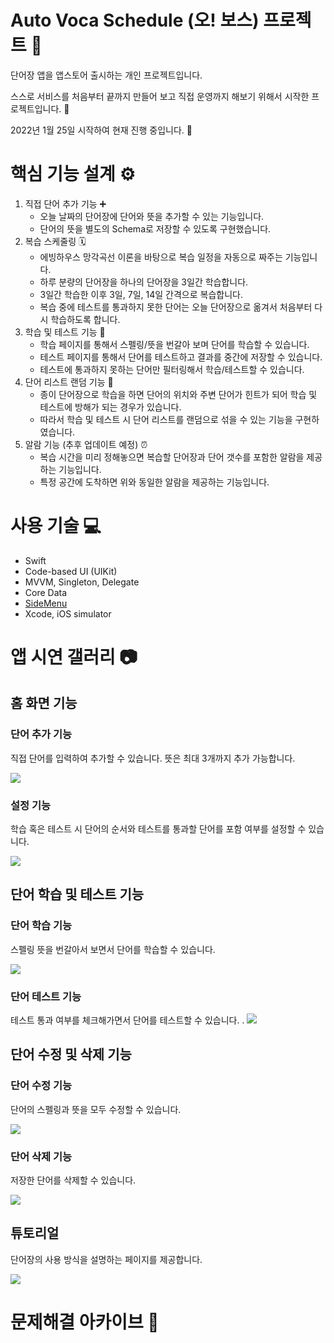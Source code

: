 # Auto Voca Schedule (오! 보스) 프로젝트 📖

단어장 앱을 앱스토어 출시하는 개인 프로젝트입니다. 

스스로 서비스를 처음부터 끝까지 만들어 보고 직접 운영까지 해보기 위해서 시작한 프로젝트입니다. 💪

2022년 1월 25일 시작하여 현재 진행 중입니다. 🏃

# 핵심 기능 설계 ⚙️

1. 직접 단어 추가 기능 ➕
    - 오늘 날짜의 단어장에 단어와 뜻을 추가할 수 있는 기능입니다.
    - 단어의 뜻을 별도의 Schema로 저장할 수 있도록 구현했습니다.
2. 복습 스케줄링 🗓
    - 에빙하우스 망각곡선 이론을 바탕으로 복습 일정을 자동으로 짜주는 기능입니다.
    - 하루 분량의 단어장을 하나의 단어장을 3일간 학습합니다.
    - 3일간 학습한 이후 3일, 7일, 14일 간격으로 복습합니다.
    - 복습 중에 테스트를 통과하지 못한 단어는 오늘 단어장으로 옮겨서 처음부터 다시 학습하도록 합니다.
3. 학습 및 테스트 기능 📝
    - 학습 페이지를 통해서 스펠링/뜻을 번갈아 보며 단어를 학습할 수 있습니다.
    - 테스트 페이지를 통해서 단어를 테스트하고 결과를 중간에 저장할 수 있습니다.
    - 테스트에 통과하지 못하는 단어만 필터링해서 학습/테스트할 수 있습니다.
4. 단어 리스트 랜덤 기능 💫
    - 종이 단어장으로 학습을 하면 단어의 위치와 주변 단어가 힌트가 되어 학습 및 테스트에 방해가 되는 경우가 있습니다.
    - 따라서 학습 및 테스트 시 단어 리스트를 랜덤으로 섞을 수 있는 기능을 구현하였습니다.
5. 알람 기능 (추후 업데이트 예정) ⏰
    - 복습 시간을 미리 정해놓으면 복습할 단어장과 단어 갯수를 포함한 알람을 제공하는 기능입니다.
    - 특정 공간에 도착하면 위와 동일한 알람을 제공하는 기능입니다.

# 사용 기술 💻
- Swift
- Code-based UI (UIKit)
- MVVM, Singleton, Delegate
- Core Data
- [SideMenu](https://github.com/jonkykong/SideMenu)
- Xcode, iOS simulator

# 앱 시연 갤러리 📷

## 홈 화면 기능

### 단어 추가 기능
직접 단어를 입력하여 추가할 수 있습니다. 뜻은 최대 3개까지 추가 가능합니다.

![](./readme_img/1.gif)

### 설정 기능
학습 혹은 테스트 시 단어의 순서와 테스트를 통과할 단어를 포함 여부를 설정할 수 있습니다.

![](./readme_img/2.gif)

## 단어 학습 및 테스트 기능

### 단어 학습 기능
스펠링 뜻을 번갈아서 보면서 단어를 학습할 수 있습니다.

![](./readme_img/3.gif)

### 단어 테스트 기능
테스트 통과 여부를 체크해가면서 단어를 테스트할 수 있습니다.
.
![](./readme_img/4.gif)

## 단어 수정 및 삭제 기능

### 단어 수정 기능
단어의 스펠링과 뜻을 모두 수정할 수 있습니다.

![](./readme_img/5.gif)

### 단어 삭제 기능
저장한 단어를 삭제할 수 있습니다.

![](./readme_img/6.gif)

## 튜토리얼
단어장의 사용 방식을 설명하는 페이지를 제공합니다.

![](./readme_img/7.gif)

# 문제해결 아카이브 🤔
